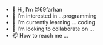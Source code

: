- 👋 Hi, I’m @69farhan
- 👀 I’m interested in ...programming
- 🌱 I’m currently learning ... coding 
- 💞️ I’m looking to collaborate on ... 
- 📫 How to reach me ...

<!---
69farhan/69farhan is a ✨ special ✨ repository because its `README.md` (this file) appears on your GitHub profile.
You can click the Preview link to take a look at your changes.
--->
